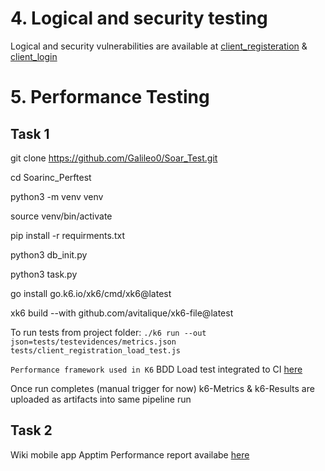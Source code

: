 # 4. Logical and security testing
Logical and security vulnerabilities are available at [client_registeration](https://github.com/Aishwarya-U-R/SoarInc_PerfTest/blob/main/Risk_Score_Reports/client_registeration.pdf) & [client_login](https://github.com/Aishwarya-U-R/SoarInc_PerfTest/blob/main/Risk_Score_Reports/client_login.pdf)

# 5. Performance Testing
## Task 1
git clone https://github.com/Galileo0/Soar_Test.git

cd Soarinc_Perftest

python3 -m venv venv

source venv/bin/activate

pip install -r requirments.txt

python3 db_init.py

python3 task.py

go install go.k6.io/xk6/cmd/xk6@latest

xk6 build --with github.com/avitalique/xk6-file@latest

To run tests from project folder:
`./k6 run --out json=tests/testevidences/metrics.json tests/client_registration_load_test.js`

`Performance framework used in K6`
BDD Load test integrated to CI [here](https://github.com/Aishwarya-U-R/SoarInc_PerfTest/actions)

Once run completes (manual trigger for now) k6-Metrics & k6-Results are uploaded as artifacts into same pipeline run

## Task 2
Wiki mobile app Apptim Performance report availabe [here](https://github.com/Aishwarya-U-R/SoarInc_PerfTest/blob/main/Apptim_Report(WikiApp)/WikiApp_PerformanceReport.pdf)
